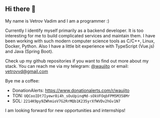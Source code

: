 ## Hi there 👋

My name is Vetrov Vadim and I am a programmer :) 

Currently I identify myself primarily as a backend developer. It is too interesting for me to build complicated services and maintain them.
I have been working with such modern computer science tools as C/C++, Linux, Docker, Python. Also I have a little bit experience with TypeScript (Vue.js) and Java (Spring Boot).

Check up my github repositories if you want to find out more about my stack.
You can reach me via my telegram: [@waujito](https://t.me/waujito) or email: [vetrovvd@gmail.com](mailto:vetrovvd@gmail.com)

Bye me a coffee:
- DonationAlerts: https://www.donationalerts.com/r/waujito
- TON: `UQCooIDt7Iyewr8i4h_sOuUpinqMd-sOkVFOqbFPM5M358Mr`
- SOL: `2214K9py9ZWhmioV7G2RrMQb1K235yrXfWVDv2hGv1N7`

I am looking forward for new opportunities and internships!
